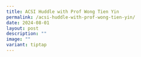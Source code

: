 ```yaml
---
title: ACSI Huddle with Prof Wong Tien Yin
permalink: /acsi-huddle-with-prof-wong-tien-yin/
date: 2024-08-01
layout: post
description: ""
image: ""
variant: tiptap
---
```

